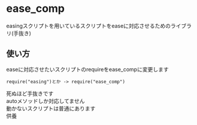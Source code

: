 # ease_comp
easingスクリプトを用いているスクリプトをeaseに対応させるためのライブラリ(手抜き)

## 使い方
easeに対応させたいスクリプトのrequireをease_compに変更します  
```
require("easing")とか -> require("ease_comp")
```

死ぬほど手抜きです  
autoメソッドしか対応してません  
動かないスクリプトは普通にあります  
供養  